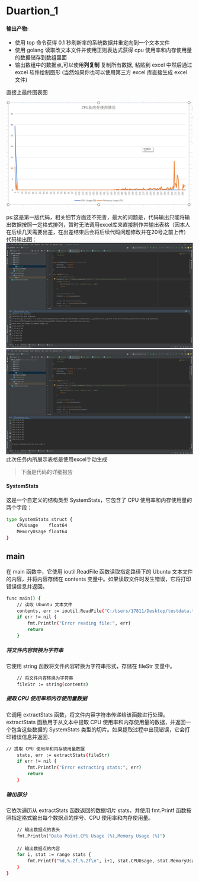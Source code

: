 # Duartion_1
#### **输出产物:**

- 使用 top 命令获得 0.1 秒刷新率的系统数据并重定向到一个文本文件
- 使用 golang 读取改文本文件并使用正则表达式获得 cpu 使用率和内存使用量的数据储存到数组里面
- 输出数组中的数据点,可以使用**列复制** 复制所有数据, 粘贴到 excel 中然后通过 excel 软件绘制图形 (当然如果你也可以使用第三方 excel 库直接生成 excel 文件)

直接上最终图表图

![Example Image](https://github.com/chenjianxu75/Duration/blob/main/Duration_1/%E5%9B%BE%E8%A1%A8%E6%88%AA%E5%9B%BE.png)

ps:这是第一版代码，相关细节方面还不完善，最大的问题是，代码输出只能将输出数据按照一定格式排列，暂时无法调用excel库来直接制作并输出表格（因本人在后续几天需要出差，在出差结束后会将后续代码问题修改并在20号之前上传）
代码输出图：
![Example Image](https://github.com/chenjianxu75/Duration/blob/main/Duration_1/%E8%BF%90%E8%A1%8C%E6%88%AA%E5%9B%BE%EF%BC%881%EF%BC%89.png)
![Example Image](https://github.com/chenjianxu75/Duration/blob/main/Duration_1/%E8%BF%90%E8%A1%8C%E6%88%AA%E5%9B%BE%EF%BC%882%EF%BC%89.png)
此次任务内所展示表格是使用excel手动生成

> 下面是代码的详细报告



#### SystemStats

这是一个自定义的结构类型 SystemStats，它包含了 CPU 使用率和内存使用量的两个字段：

```sh
type SystemStats struct {
	CPUUsage    float64
	MemoryUsage float64
}
```
## main

在 main 函数中，它使用 ioutil.ReadFile 函数读取指定路径下的 Ubuntu 文本文件的内容，并将内容存储在 contents 变量中。如果读取文件时发生错误，它将打印错误信息并返回。

```sh
func main() {
	// 读取 Ubuntu 文本文件
	contents, err := ioutil.ReadFile("C:/Users/17811/Desktop/testdata.txt")
	if err != nil {
		fmt.Println("Error reading file:", err)
		return
	}
```

##### 将文件内容转换为字符串

它使用 string 函数将文件内容转换为字符串形式，存储在 fileStr 变量中。

```sh
	// 将文件内容转换为字符串
	fileStr := string(contents)
```

##### 提取 CPU 使用率和内存使用量数据

它调用 extractStats 函数，将文件内容字符串传递给该函数进行处理。extractStats 函数用于从文本中提取 CPU 使用率和内存使用量的数据，并返回一个包含这些数据的 SystemStats 类型的切片。如果提取过程中出现错误，它会打印错误信息并返回.

```sh
// 提取 CPU 使用率和内存使用量数据
	stats, err := extractStats(fileStr)
	if err != nil {
		fmt.Println("Error extracting stats:", err)
		return
	}
```

##### 输出部分

它依次遍历从 extractStats 函数返回的数据切片 stats，并使用 fmt.Printf 函数按照指定格式输出每个数据点的序号、CPU 使用率和内存使用量。

```sh
	// 输出数据点的表头
	fmt.Println("Data Point,CPU Usage (%),Memory Usage (%)")

	// 输出数据点的内容
	for i, stat := range stats {
		fmt.Printf("%d,%.2f,%.2f\n", i+1, stat.CPUUsage, stat.MemoryUsage)
	}
}

```
